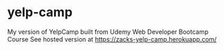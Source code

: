 # yelp-camp
My version of YelpCamp built from Udemy Web Developer Bootcamp Course
See hosted version at https://zacks-yelp-camp.herokuapp.com/
